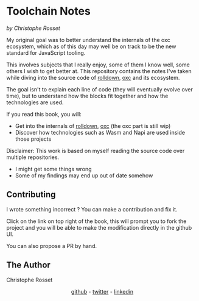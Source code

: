 # Toolchain Notes

*by Christophe Rosset*

My original goal was to better understand the internals of the oxc ecosystem, which as of this day may well be on track to be the new standard for JavaScript tooling.

This involves subjects that I really enjoy, some of them I know well, some others I wish to get better at. This repository contains the notes I've taken while diving into the source code of [rolldown](https://github.com/rolldown/rolldown), [oxc](https://github.com/oxc-project/oxc) and its ecosystem.

The goal isn't to explain each line of code (they will eventually evolve over time), but to understand how the blocks fit together and how the technologies are used.

If you read this book, you will:

- Get into the internals of [rolldown](./rolldown/README.md), [oxc](./oxc/README.md) (the oxc part is still wip)
- Discover how technologies such as Wasm and Napi are used inside those projects

Disclaimer: This work is based on myself reading the source code over multiple repositories.

- I might get some things wrong
- Some of my findings may end up out of date somehow

## Contributing

I wrote something incorrect ? You can make a contribution and fix it.

Click on the link on top right of the book, this will prompt you to fork the project and you will be able to make the modification directly in the github UI.

You can also propose a PR by hand.

## The Author

Christophe Rosset

<p style="text-align:center">
  <a href="https://github.com/topheman">github</a> - <a href="https://x.com/topheman">twitter</a> - <a href="http://linkedin.com/in/topheman">linkedin</a>
</p>
